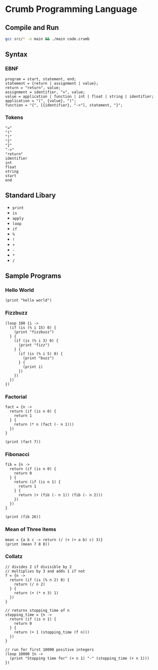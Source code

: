 # Crumb Programming Language
## Compile and Run
```bash
gcc src/* -o main && ./main code.crumb
```

## Syntax
### EBNF
```ebnf
program = start, statement, end;
statement = {return | assignment | value};
return = "return", value;
assignment = identifier, "=", value;
value = application | function | int | float | string | identifier;
application = "(", {value}, ")";
function = "{", [{identifier}, "->"], statement, "}";
```

### Tokens
```
"="
"("
")"
"{"
"}"
"->"
"return"
identifier
int
float
string
start
end
```

## Standard Libary
- `print`
- `is`
- `apply`
- `loop`
- `if`
- `%`
- `!`
- `+`
- `-`
- `*`
- `/`

## Sample Programs
### Hello World
```
(print "hello world")
```

### Fizzbuzz
```
(loop 100 {i -> 
  (if (is (% i 15) 0) {
    (print "fizzbuzz")
  } {
    (if (is (% i 3) 0) {
      (print "fizz")
    } {
      (if (is (% i 5) 0) {
        (print "buzz")
      } {
        (print i)
      })
    })
  })
})
```

### Factorial
```
fact = {n ->
  return (if (is n 0) {
    return 1
  } {
    return (* n (fact (- n 1)))
  })
}

(print (fact 7))
```

### Fibonacci
```
fib = {n ->
  return (if (is n 0) {
    return 0
  } {
    return (if (is n 1) {
      return 1
    } {
      return (+ (fib (- n 1)) (fib (- n 2)))
    })
  })
}

(print (fib 26))
```

### Mean of Three Items
```
mean = {a b c -> return (/ (+ (+ a b) c) 3)}
(print (mean 7 8 8))
```

### Collatz
```
// divides 2 if divisible by 2
// multiplies by 3 and adds 1 if not
f = {n ->
  return (if (is (% n 2) 0) {
    return (/ n 2)
  } {
    return (+ (* n 3) 1)
  })
}

// returns stopping_time of n
stopping_time = {n ->
  return (if (is n 1) {
    return 0
  } {
    return (+ 1 (stopping_time (f n)))
  })
}

// run for first 10000 positive integers
(loop 10000 {n ->
  (print "Stopping time for" (+ n 1) "-" (stopping_time (+ n 1)))
})
```